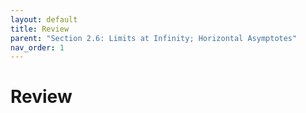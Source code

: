 ```yaml
---
layout: default
title: Review
parent: "Section 2.6: Limits at Infinity; Horizontal Asymptotes"
nav_order: 1
---
```

# Review
<!-- ## The Limit of a Function -->


